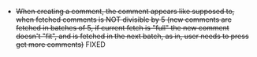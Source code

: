 - ~~When creating a comment, the comment appears like supposed to, when fetched comments is NOT divisible by 5 
(new comments are fetched in batches of 5, if current fetch is "full" the new comment doesn't "fit", and is fetched in the next batch, as in, user needs to press get more comments)~~ FIXED